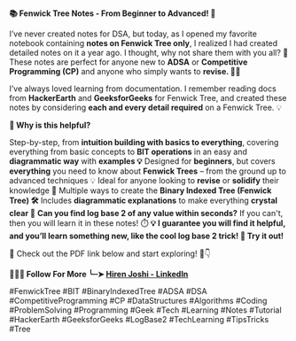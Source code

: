 **📚 Fenwick Tree Notes - From Beginner to Advanced! 🌱**

I’ve never created notes for DSA, but today, as I opened my favorite notebook containing **notes on Fenwick Tree only**, I realized I had created detailed notes on it a year ago. I thought, why not share them with you all? 🚀 These notes are perfect for anyone new to **ADSA** or **Competitive Programming (CP)** and anyone who simply wants to **revise. 🧠✨**

I’ve always loved learning from documentation. I remember reading docs from **HackerEarth** and **GeeksforGeeks** for Fenwick Tree, and created these notes by considering **each and every detail required** on a Fenwick Tree. 💡

**🔹 Why is this helpful?**

Step-by-step, from **intuition building with basics to everything**, covering everything from basic concepts to **BIT operations** in an easy and **diagrammatic way** with **examples 💡**
Designed for **beginners**, but covers **everything** you need to know about **Fenwick Trees** – from the ground up to advanced techniques 💡
Ideal for anyone looking to **revise** or **solidify** their knowledge 🔄
Multiple ways to create the **Binary Indexed Tree (Fenwick Tree) 🛠️**
Includes **diagrammatic explanations** to make everything **crystal clear 🎨**
**Can you find log base 2 of any value within seconds?** If you can't, then you will learn it in these notes! ⏱️
**💡 I guarantee you will find it helpful, and you’ll learn something new, like the cool log base 2 trick! 🚀 Try it out!**

🔗 Check out the PDF link below and start exploring! 📑👇

**🎯🤝🏻 Follow For More ╰┈➤ [Hiren Joshi - LinkedIn](https://www.linkedin.com/in/hirenjoshi1630/)**

#FenwickTree #BIT #BinaryIndexedTree #ADSA #DSA #CompetitiveProgramming #CP #DataStructures #Algorithms #Coding #ProblemSolving #Programming #Geek #Tech #Learning #Notes #Tutorial #HackerEarth #GeeksforGeeks #LogBase2 #TechLearning #TipsTricks #Tree
